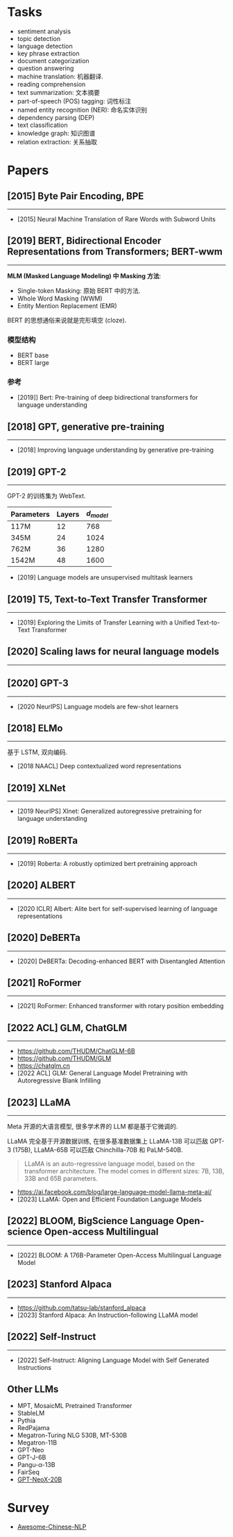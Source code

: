 # Tasks
- sentiment analysis
- topic detection
- language detection
- key phrase extraction
- document categorization
- question answering
- machine translation: 机器翻译.
- reading comprehension
- text summarization: 文本摘要
- part-of-speech (POS) tagging: 词性标注
- named entity recognition (NER): 命名实体识别
- dependency parsing (DEP)
- text classification
- knowledge graph: 知识图谱
- relation extraction: 关系抽取


# Papers

## [2015] Byte Pair Encoding, BPE
----
- [2015] Neural Machine Translation of Rare Words with Subword Units


## [2019] BERT, Bidirectional Encoder Representations from Transformers; BERT-wwm 
---
**MLM (Masked Language Modeling) 中 Masking 方法**:
- Single-token Masking: 原始 BERT 中的方法.
- Whole Word Masking (WWM)
- Entity Mention Replacement (EMR)

BERT 的思想通俗来说就是完形填空 (cloze).

### 模型结构
- BERT base
- BERT large

### 参考
- [2019]] Bert: Pre-training of deep bidirectional transformers for language understanding

## [2018] GPT, generative pre-training
----
- [2018] Improving language understanding by generative pre-training


## [2019] GPT-2
----
GPT-2 的训练集为 WebText.

Parameters | Layers | $d_{model}$
-----------|--------|--------------
117M       | 12     | 768
345M       | 24     | 1024
762M       | 36     | 1280
1542M      | 48     | 1600

- [2019] Language models are unsupervised multitask learners

## [2019] T5, Text-to-Text Transfer Transformer
----
- [2019] Exploring the Limits of Transfer Learning with a Unified Text-to-Text Transformer

## [2020] Scaling laws for neural language models
----

## [2020] GPT-3
----
- [2020 NeurIPS] Language models are few-shot learners

## [2018] ELMo
----
基于 LSTM, 双向编码.

- [2018 NAACL] Deep contextualized word representations

## [2019] XLNet
----
- [2019 NeurIPS] Xlnet: Generalized autoregressive pretraining for language understanding

## [2019] RoBERTa
---
- [2019] Roberta: A robustly optimized bert pretraining approach

## [2020] ALBERT
---
- [2020 ICLR] Albert: Alite bert for self-supervised learning of language representations

## [2020] DeBERTa
---
- [2020] DeBERTa: Decoding-enhanced BERT with Disentangled Attention

## [2021] RoFormer
---
- [2021] RoFormer: Enhanced transformer with rotary position embedding

## [2022 ACL] GLM, ChatGLM
----
- https://github.com/THUDM/ChatGLM-6B
- https://github.com/THUDM/GLM
- https://chatglm.cn
- [2022 ACL] GLM: General Language Model Pretraining with Autoregressive Blank Infilling

## [2023] LLaMA
----
Meta 开源的大语言模型, 很多学术界的 LLM 都是基于它微调的.

LLaMA 完全基于开源数据训练, 在很多基准数据集上 LLaMA-13B 可以匹敌 GPT-3 (175B), LLaMA-65B 可以匹敌 Chinchilla-70B 和 PaLM-540B.

> LLaMA is an auto-regressive language model, based on the transformer architecture. The model comes in different sizes: 7B, 13B, 33B and 65B parameters.

- https://ai.facebook.com/blog/large-language-model-llama-meta-ai/
- [2023] LLaMA: Open and Efficient Foundation Language Models

## [2022] BLOOM, BigScience Language Open-science Open-access Multilingual
----
- [2022] BLOOM: A 176B-Parameter Open-Access Multilingual Language Model

## [2023] Stanford Alpaca
----
- https://github.com/tatsu-lab/stanford_alpaca
- [2023] Stanford Alpaca: An Instruction-following LLaMA model

## [2022] Self-Instruct
----
- [2022] Self-Instruct: Aligning Language Model with Self Generated Instructions

## Other LLMs
- MPT, MosaicML Pretrained Transformer
- StableLM
- Pythia
- RedPajama
- Megatron-Turing NLG 530B, MT-530B
- Megatron-11B
- GPT-Neo
- GPT-J-6B
- Pangu-α-13B
- FairSeq
- [GPT-NeoX-20B](https://github.com/EleutherAI/gpt-neox)

# Survey
- [Awesome-Chinese-NLP](https://github.com/crownpku/Awesome-Chinese-NLP )


